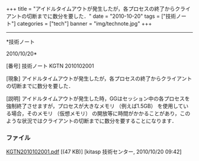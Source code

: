 ﻿+++
title = "アイドルタイムアウトが発生したが，各プロセスの終了からクライアントの切断までに数分を要した．"
date = "2010-10-20"
tags = ["技術ノート"]
categories = ["tech"]
banner = "img/technote.jpg"
+++

-----------------------------------------------------------------------------------------------------------------------------

*技術ノート

2010/10/20*


[番号]
技術ノート KGTN 2010102001

[現象]
アイドルタイムアウトが発生したが，各プロセスの終了からクライアントの切断までに数分を要した．

[説明]
アイドルタイムアウトが発生した時，GGはセッション中の各プロセスを強制終了させますが，プロセスが大きなメモリ
（例えば1.5GB） を使用している場合，そのメモリ （仮想メモリ）
の開放等に時間がかかることがあり，このような状況ではクライアントの切断までに数分を要することになります．


### ファイル

 
 


[KGTN2010102001.pdf](http://techreport.kitasp.net/attachments/download/359/KGTN2010102001.pdf)
 [(47 KB)] [kitasp 技術センター, 2010/10/20
09:42]


 


 

